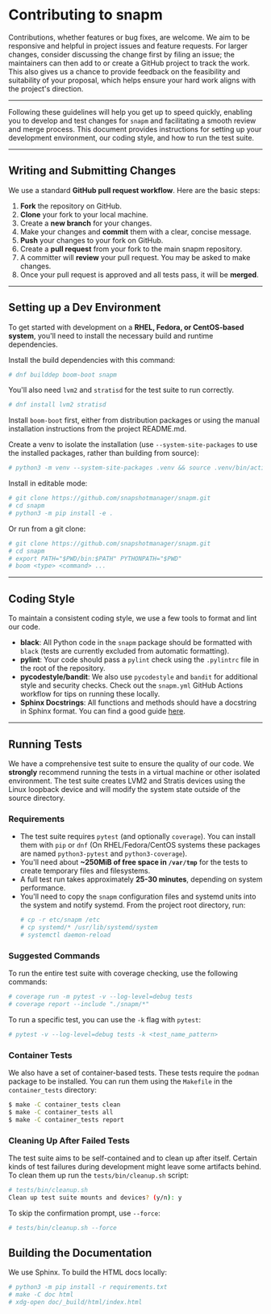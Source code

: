# Contributing to snapm

Contributions, whether features or bug fixes, are welcome. We aim to be
responsive and helpful in project issues and feature requests. For
larger changes, consider discussing the change first by filing an issue;
the maintainers can then add to or create a GitHub project to track the
work. This also gives us a chance to provide feedback on the feasibility
and suitability of your proposal, which helps ensure your hard work
aligns with the project's direction.

-----

Following these guidelines will help you get up to speed quickly,
enabling you to develop and test changes for `snapm` and facilitating a
smooth review and merge process. This document provides instructions for
setting up your development environment, our coding style, and how to
run the test suite.

-----

## Writing and Submitting Changes

We use a standard **GitHub pull request workflow**. Here are the basic steps:

1.  **Fork** the repository on GitHub.
2.  **Clone** your fork to your local machine.
3.  Create a **new branch** for your changes.
4.  Make your changes and **commit** them with a clear, concise message.
5.  **Push** your changes to your fork on GitHub.
6.  Create a **pull request** from your fork to the main snapm repository.
7.  A committer will **review** your pull request. You may be asked to
    make changes.
8.  Once your pull request is approved and all tests pass, it will be
    **merged**.

-----

## Setting up a Dev Environment

To get started with development on a **RHEL, Fedora, or CentOS-based
system**, you'll need to install the necessary build and runtime
dependencies.

Install the build dependencies with this command:

```bash
# dnf builddep boom-boot snapm
```

You'll also need `lvm2` and `stratisd` for the test suite to run
correctly.

```bash
# dnf install lvm2 stratisd
```

Install ``boom-boot`` first, either from distribution packages or using
the manual installation instructions from the project README.md.

Create a venv to isolate the installation (use ``--system-site-packages``
to use the installed packages, rather than building from source):

```bash
# python3 -m venv --system-site-packages .venv && source .venv/bin/activate
```

Install in editable mode:

```bash
# git clone https://github.com/snapshotmanager/snapm.git
# cd snapm
# python3 -m pip install -e .
```

Or run from a git clone:

```bash
# git clone https://github.com/snapshotmanager/snapm.git
# cd snapm
# export PATH="$PWD/bin:$PATH" PYTHONPATH="$PWD"
# boom <type> <command> ...
```

-----

## Coding Style

To maintain a consistent coding style, we use a few tools to format and
lint our code.

  * **black**: All Python code in the `snapm` package should be
    formatted with `black` (tests are currently excluded from automatic
    formatting).
  * **pylint**: Your code should pass a `pylint` check using the
    `.pylintrc` file in the root of the repository.
  * **pycodestyle/bandit**: We also use `pycodestyle` and `bandit` for
    additional style and security checks. Check out the `snapm.yml`
    GitHub Actions workflow for tips on running these locally.
  * **Sphinx Docstrings**: All functions and methods should have a
    docstring in Sphinx format. You can find a good guide
[here](https://sphinx-rtd-tutorial.readthedocs.io/en/latest/docstrings.html).

-----

## Running Tests

We have a comprehensive test suite to ensure the quality of our code. We
**strongly** recommend running the tests in a virtual machine or other
isolated environment. The test suite creates LVM2 and Stratis devices
using the Linux loopback device and will modify the system state outside
of the source directory.

### Requirements

  * The test suite requires `pytest` (and optionally `coverage`). You can
    install them with `pip` or `dnf` (On RHEL/Fedora/CentOS systems these
    packages are named `python3-pytest` and `python3-coverage`).
  * You'll need about **\~250MiB of free space in `/var/tmp`** for the
    tests to create temporary files and filesystems.
  * A full test run takes approximately **25-30 minutes**, depending on
    system performance.
  * You'll need to copy the `snapm` configuration files and systemd
    units into the system and notify systemd. From the project root
    directory, run:
    ```bash
    # cp -r etc/snapm /etc
    # cp systemd/* /usr/lib/systemd/system
    # systemctl daemon-reload
    ```

### Suggested Commands

To run the entire test suite with coverage checking, use the following
commands:

```bash
# coverage run -m pytest -v --log-level=debug tests
# coverage report --include "./snapm/*"
```

To run a specific test, you can use the `-k` flag with `pytest`:

```bash
# pytest -v --log-level=debug tests -k <test_name_pattern>
```

### Container Tests

We also have a set of container-based tests. These tests require the
`podman` package to be installed. You can run them using the `Makefile`
in the `container_tests` directory:

```bash
$ make -C container_tests clean
$ make -C container_tests all
$ make -C container_tests report
```

### Cleaning Up After Failed Tests

The test suite aims to be self-contained and to clean up after itself.
Certain kinds of test failures during development might leave some
artifacts behind. To clean them up run the `tests/bin/cleanup.sh`
script:

```bash
# tests/bin/cleanup.sh
Clean up test suite mounts and devices? (y/n): y
```

To skip the confirmation prompt, use `--force`:

```bash
# tests/bin/cleanup.sh --force
```

## Building the Documentation

We use Sphinx. To build the HTML docs locally:

```bash
# python3 -m pip install -r requirements.txt
# make -C doc html
# xdg-open doc/_build/html/index.html
```
